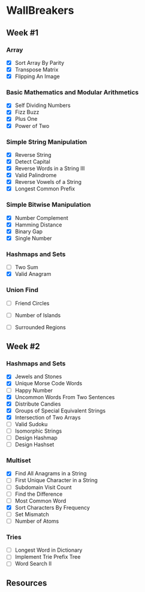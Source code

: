 # WallBreakers

## Week #1

### Array
- [x] Sort Array By Parity
- [x] Transpose Matrix
- [x] Flipping An Image

### Basic Mathematics and Modular Arithmetics
- [x] Self Dividing Numbers
- [x] Fizz Buzz
- [x] Plus One
- [x] Power of Two

### Simple String Manipulation
- [x] Reverse String
- [x] Detect Capital
- [x] Reverse Words in a String III
- [x] Valid Palindrome
- [x] Reverse Vowels of a String
- [x] Longest Common Prefix

### Simple Bitwise Manipulation
- [x] Number Complement
- [x] Hamming Distance
- [x] Binary Gap
- [x] Single Number

### Hashmaps and Sets
- [ ] Two Sum
- [x] Valid Anagram

### Union Find
- [ ] Friend Circles
- [ ] Number of Islands
- [ ] Surrounded Regions


## Week #2

### Hashmaps and Sets
- [x] Jewels and Stones
- [x] Unique Morse Code Words
- [ ] Happy Number
- [x] Uncommon Words From Two Sentences
- [x] Distribute Candies
- [x] Groups of Special Equivalent Strings
- [x] Intersection of Two Arrays
- [ ] Valid Sudoku
- [ ] Isomorphic Strings
- [ ] Design Hashmap
- [ ] Design Hashset

### Multiset
- [x] Find All Anagrams in a String
- [ ] First Unique Character in a String
- [ ] Subdomain Visit Count
- [ ] Find the Difference
- [ ] Most Common Word
- [x] Sort Characters By Frequency
- [ ] Set Mismatch
- [ ] Number of Atoms

### Tries
- [ ] Longest Word in Dictionary
- [ ] Implement Trie Prefix Tree
- [ ] Word Search II

## Resources

